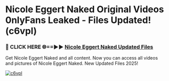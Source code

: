 # Nicole Eggert Naked Original Videos 0nlyFans Leaked - Files Updated! (c6vpl)

<h3>🔴 CLICK HERE 🌐==►► <a href="https://tinyurl.com/yckcrads" rel="nofollow">Nicole Eggert Naked Updated Files</a></h3>

Get Nicole Eggert Naked and all content. Now you can access all videos and pictures of Nicole Eggert Naked. New Updated Files 2025!

[![c6vpl](https://i.imgur.com/hpKpOFt.gif)](https://tinyurl.com/yckcrads)
